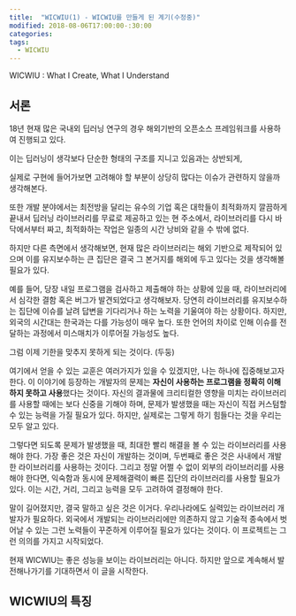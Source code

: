 ```yaml
---
title:  "WICWIU(1) - WICWIU를 만들게 된 계기(수정중)"
modified: 2018-08-06T17:00:00-:30:00
categories:
tags:
  - WICWIU
---
```


WICWIU : What I Create, What I Understand

## 서론

18년 현재 많은 국내외 딥러닝 연구의 경우 해외기반의 오픈소스 프레임워크를 사용하여 진행되고 있다.

이는 딥러닝이 생각보다 단순한 형태의 구조를 지니고 있음과는 상반되게,

실제로 구현에 들어가보면 고려해야 할 부분이 상당히 많다는 이슈가 관련하지 않을까 생각해본다.

또한 개발 분야에서는 최전방을 달리는 유수의 기업 혹은 대학들이 최적화까지 깔끔하게 끝내서 딥러닝 라이브러리를 무료로 제공하고 있는 현 주소에서, 라이브러리를 다시 바닥에서부터 짜고, 최적화하는 작업은 일종의 시간 낭비와 같을 수 밖에 없다.

하지만 다른 측면에서 생각해보면, 현재 많은 라이브러리는 해외 기반으로 제작되어 있으며 이를 유지보수하는 큰 집단은 결국 그 본거지를 해외에 두고 있다는 것을 생각해볼 필요가 있다.

예를 들어, 당장 내일 프로그램을 검사하고 제출해야 하는 상황에 있을 때, 라이브러리에서 심각한 결함 혹은 버그가 발견되었다고 생각해보자. 당연히 라이브러리를 유지보수하는 집단에 이슈를 날려 답변을 기다리거나 하는 노력을 기울여야 하는 상황이다. 하지만, 외국의 시간대는 한국과는 다를 가능성이 매우 높다. 또한 언어의 차이로 인해 이슈를 전달하는 과정에서 미스매치가 이루어질 가능성도 높다.

그럼 이제 기한을 맞추지 못하게 되는 것이다. (두둥)

여기에서 얻을 수 있는 교훈은 여러가지가 있을 수 있겠지만, 나는 하나에 집중해보고자 한다. 이 이야기에 등장하는 개발자의 문제는 <b>자신이 사용하는 프로그램을 정확히 이해하지 못하고 사용</b>했다는 것이다. 자신의 결과물에 크리티컬한 영향을 미치는 라이브러리를 사용할 때에는 보다 신중을 기해야 하며, 문제가 발생했을 때는 자신이 직접 커스텀할 수 있는 능력을 가질 필요가 있다. 하지만, 실제로는 그렇게 하기 힘들다는 것을 우리는 모두 알고 있다.

그렇다면 되도록 문제가 발생했을 때, 최대한 빨리 해결을 볼 수 있는 라이브러리를 사용해야 한다. 가장 좋은 것은 자신이 개발하는 것이며, 두번째로 좋은 것은 사내에서 개발한 라이브러리를 사용하는 것이다. 그리고 정말 어쩔 수 없이 외부의 라이브러리를 사용해야 한다면, 익숙함과 동시에 문제해결력이 빠른 집단의 라이브러리를 사용할 필요가 있다. 이는 시간, 거리, 그리고 능력을 모두 고려하여 결정해야 한다.

말이 길어졌지만, 결국 말하고 싶은 것은 이거다. 우리나라에도 실력있는 라이브러리 개발자가 필요하다. 외국에서 개발되는 라이브러리에만 의존하지 않고 기술적 종속에서 벗어날 수 있는 그런 노력들이 꾸준하게 이루어질 필요가 있다는 것이다. 이 프로젝트는 그런 의의를 가지고 시작되었다.

현재 WICWIU는 좋은 성능을 보이는 라이브러리는 아니다. 하지만 앞으로 계속해서 발전해나가기를 기대하면서 이 글을 시작한다.

## WICWIU의 특징
